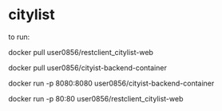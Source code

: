 # citylist

to run:

docker pull user0856/restclient_citylist-web

docker pull user0856/cityist-backend-container

docker run -p 8080:8080 user0856/cityist-backend-container

docker run -p 80:80 user0856/restclient_citylist-web
